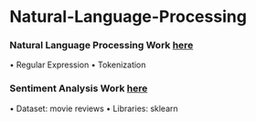 # Natural-Language-Processing

### Natural Language Processing Work [here](https://github.com/Muhammad-Usama-07/Natural-Language-Processing/tree/main/NLP_Basics)
  • Regular Expression
  • Tokenization
### Sentiment Analysis Work [here](https://github.com/Muhammad-Usama-07/Natural-Language-Processing/tree/main/Sentiment_Analysis)
  • Dataset: movie reviews
  • Libraries: sklearn
